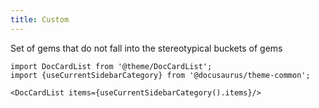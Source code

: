 ```yaml
---
title: Custom
---
```


Set of gems that do not fall into the stereotypical buckets of gems

```mdx-code-block
import DocCardList from '@theme/DocCardList';
import {useCurrentSidebarCategory} from '@docusaurus/theme-common';

<DocCardList items={useCurrentSidebarCategory().items}/>
```
